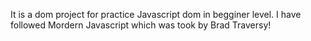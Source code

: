It is a dom project for practice Javascript dom in begginer level. I have followed Mordern Javascript which was took by Brad Traversy! 
